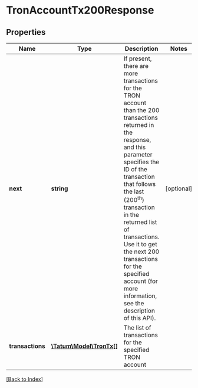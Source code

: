 # TronAccountTx200Response

## Properties

Name | Type | Description | Notes
------------ | ------------- | ------------- | -------------
**next** | **string** | If present, there are more transactions for the TRON account than the 200 transactions returned in the response, and this parameter specifies the ID of the transaction that follows the last (200<sup>th</sup>) transaction in the returned list of transactions. Use it to get the next 200 transactions for the specified account (for more information, see the description of this API). | [optional]
**transactions** | [**\Tatum\Model\TronTx[]**](TronTx.md) | The list of transactions for the specified TRON account |

[[Back to Index]](../index.md)
